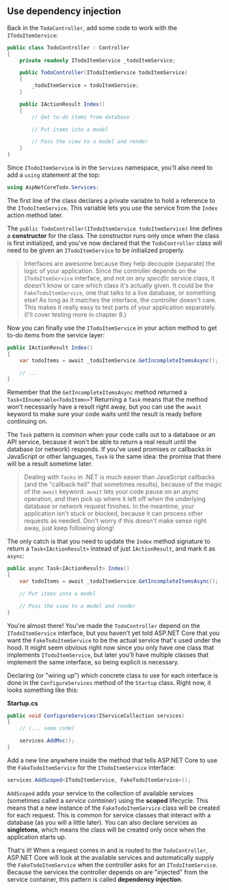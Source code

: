 ## Use dependency injection
Back in the `TodoController`, add some code to work with the `ITodoItemService`:

```csharp
public class TodoController : Controller
{
    private readonly ITodoItemService _todoItemService;

    public TodoController(ITodoItemService todoItemService)
    {
        _todoItemService = todoItemService;
    }

    public IActionResult Index()
    {
        // Get to-do items from database

        // Put items into a model

        // Pass the view to a model and render
    }
}
```

Since `ITodoItemService` is in the `Services` namespace, you'll also need to add a `using` statement at the top:

```csharp
using AspNetCoreTodo.Services;
```

The first line of the class declares a private variable to hold a reference to the `ITodoItemService`. This variable lets you use the service from the `Index` action method later.

The `public TodoController(ITodoItemService todoItemService)` line defines a **constructor** for the class. The constructor runs only once when the class is first initialized, and you've now declared that the `TodoController` class will need to be given an `ITodoItemService` to be initialized properly.

> Interfaces are awesome because they help decouple (separate) the logic of your application. Since the controller depends on the `ITodoItemService` interface, and not on any *specific* service class, it doesn't know or care which class it's actually given. It could be the `FakeTodoItemService`, one that talks to a live database, or something else! As long as it matches the interface, the controller doesn't care. This makes it really easy to test parts of your application separately. (I'll cover testing more in chapter 8.)

Now you can finally use the `ITodoItemService` in your action method to get to-do items from the service layer:

```csharp
public IActionResult Index()
{
    var todoItems = await _todoItemService.GetIncompleteItemsAsync();

    // ...
}
```

Remember that the `GetIncompleteItemsAsync` method returned a `Task<IEnumerable<TodoItem>>`? Returning a `Task` means that the method won't necessarily have a result right away, but you can use the `await` keyword to make sure your code waits until the result is ready before continuing on.

The `Task` pattern is common when your code calls out to a database or an API service, because it won't be able to return a real result until the database (or network) responds. If you've used promises or callbacks in JavaScript or other languages, `Task` is the same idea: the promise that there will be a result sometime later.

> Dealing with `Tasks` in .NET is much easier than JavaScript callbacks (and the "callback hell" that sometimes results), because of the magic of the `await` keyword. `await` lets your code pause on an async operation, and then pick up where it left off when the underlying database or network request finishes. In the meantime, your application isn't stuck or blocked, because it can process other requests as needed. Don't worry if this doesn't make sense right away, just keep following along!

The only catch is that you need to update the `Index` method signature to return a `Task<IActionResult>` instead of just `IActionResult`, and mark it as `async`:

```csharp
public async Task<IActionResult> Index()
{
    var todoItems = await _todoItemService.GetIncompleteItemsAsync();

    // Put items into a model

    // Pass the view to a model and render
}
```

You're almost there! You've made the `TodoController` depend on the `ITodoItemService` interface, but you haven't yet told ASP.NET Core that you want the `FakeTodoItemService` to be the actual service that's used under the hood. It might seem obvious right now since you only have one class that implements `ITodoItemService`, but later you'll have multiple classes that implement the same interface, so being explicit is necessary.

Declaring (or "wiring up") which concrete class to use for each interface is done in the `ConfigureServices` method of the `Startup` class. Right now, it looks something like this:

**Startup.cs**

```csharp
public void ConfigureServices(IServiceCollection services)
{
    // (... some code)

    services.AddMvc();
}
```

Add a new line anywhere inside the method that tells ASP.NET Core to use the `FakeTodoItemService` for the `ITodoItemService` interface:

```csharp
services.AddScoped<ITodoItemService, FakeTodoItemService>();
```

`AddScoped` adds your service to the collection of available services (sometimes called a *service container*) using the **scoped** lifecycle. This means that a new instance of the `FakeTodoItemService` class will be created for each request. This is common for service classes that interact with a database (as you will a little later). You can also declare services as **singletons**, which means the class will be created only once when the application starts up.

That's it! When a request comes in and is routed to the `TodoController`, ASP.NET Core will look at the available services and automatically supply the `FakeTodoItemService` when the controller asks for an `ITodoItemService`. Because the services the controller depends on are "injected" from the service container, this pattern is called **dependency injection**.
